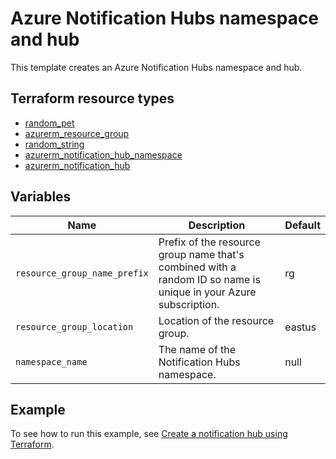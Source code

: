 # Azure Notification Hubs namespace and hub

This template creates an Azure Notification Hubs namespace and hub.

## Terraform resource types

- [random_pet](https://registry.terraform.io/providers/hashicorp/random/latest/docs/resources/pet)
- [azurerm_resource_group](https://registry.terraform.io/providers/hashicorp/azurerm/latest/docs/resources/resource_group)
- [random_string](https://registry.terraform.io/providers/hashicorp/random/latest/docs/resources/string)
- [azurerm_notification_hub_namespace](https://registry.terraform.io/providers/hashicorp/azurerm/latest/docs/resources/notification_hub_namespace)
- [azurerm_notification_hub](https://registry.terraform.io/providers/hashicorp/azurerm/latest/docs/resources/notification_hub)

## Variables

| Name | Description | Default |
|-|-|-|
| `resource_group_name_prefix` | Prefix of the resource group name that's combined with a random ID so name is unique in your Azure subscription. | rg |
| `resource_group_location` | Location of the resource group. | eastus |
| `namespace_name` | The name of the Notification Hubs namespace. | null |

## Example

To see how to run this example, see [Create a notification hub using Terraform](https://learn.microsoft.com/en-us/azure/notification-hubs/create-notification-hub-terraform).
